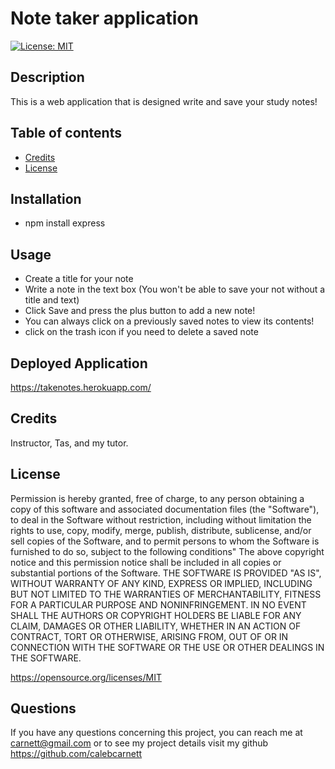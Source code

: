 # Note taker application
 [![License: MIT](https://img.shields.io/badge/License-MIT-yellow.svg)](https://opensource.org/licenses/MIT)
 ## Description
This is a web application that is designed write and save your study notes!
 ## Table of contents
 - [Credits](#credits)
 - [License](#license)
 
 
 ## Installation
 * npm install express

## Usage
- Create a title for your note
- Write a note in the text box (You won't be able to save your not without a title and text)
- Click Save and press the plus button to add a new note!
- You can always click on a previously saved notes to view its contents!
- click on the trash icon if you need to delete a saved note
  
 ## Deployed Application
https://takenotes.herokuapp.com/

 ## Credits
 Instructor, Tas, and my tutor.

 ## License
Permission is hereby granted, free of charge, to any person obtaining a copy of this software and associated documentation files (the "Software"), to deal in the Software without restriction, including without limitation the rights to use, copy, modify, merge, publish, distribute, sublicense, and/or sell copies of the Software, and to permit persons to whom the Software is furnished to do so, subject to the following conditions" The above copyright notice and this permission notice shall be included in all copies or substantial portions of the Software.
   THE SOFTWARE IS PROVIDED "AS IS", WITHOUT WARRANTY OF ANY KIND, EXPRESS OR IMPLIED, INCLUDING BUT NOT LIMITED TO THE WARRANTIES OF MERCHANTABILITY, FITNESS FOR A PARTICULAR PURPOSE AND NONINFRINGEMENT. IN NO EVENT SHALL THE AUTHORS OR COPYRIGHT HOLDERS BE LIABLE FOR ANY CLAIM, DAMAGES OR OTHER LIABILITY, WHETHER IN AN ACTION OF CONTRACT, TORT OR OTHERWISE, ARISING FROM, OUT OF OR IN CONNECTION WITH THE SOFTWARE OR THE USE OR OTHER DEALINGS IN THE SOFTWARE.

https://opensource.org/licenses/MIT

 ## Questions
 If you have any questions concerning this project, you can reach me at carnett@gmail.com or to see my project details visit my github https://github.com/calebcarnett 
  

